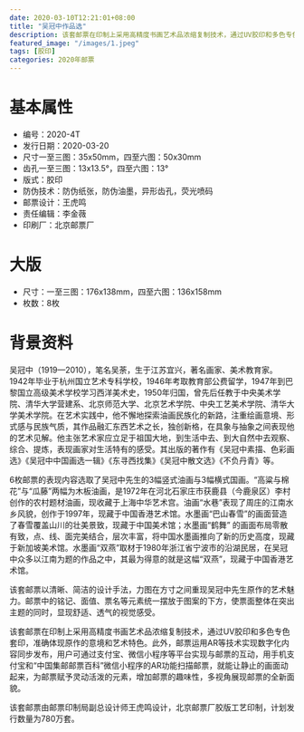 ```yaml
---
date: 2020-03-10T12:21:01+08:00
title: "吴冠中作品选"
description: 该套邮票在印制上采用高精度书画艺术品浓缩复制技术，通过UV胶印和多色专色套印，准确体现原作的意境和艺术特色。此外，邮票运用AR等技术实现数字化内容同步发布，用户可通过支付宝、微信小程序等平台实现与邮票的互动，用手机支付宝和“中国集邮邮票百科”微信小程序的AR功能扫描邮票，就能让静止的画面动起来，为邮票赋予灵动活泼的元素，增加邮票的趣味性，多视角展现邮票的全新面貌
featured_image: "/images/1.jpeg"
tags: [胶印]
categories: 2020年邮票
---
```


# 基本属性

* 编号：2020-4T
* 发行日期：2020-03-20
* 尺寸一至三图：35x50mm，四至六图：50x30mm
* 齿孔一至三图：13x13.5°，四至六图：13°
* 版式：胶印
* 防伪技术：防伪纸张，防伪油墨，异形齿孔，荧光喷码
* 邮票设计：王虎鸣
* 责任编辑：李金薇
* 印刷厂：北京邮票厂

# 大版

* 尺寸：一至三图：176x138mm，四至六图：136x158mm
* 枚数：8枚

# 背景资料

吴冠中（1919—2010），笔名吴荼，生于江苏宜兴，著名画家、美术教育家。1942年毕业于杭州国立艺术专科学校，1946年考取教育部公费留学，1947年到巴黎国立高级美术学校学习西洋美术史，1950年归国，曾先后任教于中央美术学院、清华大学营建系、北京师范大学、北京艺术学院、中央工艺美术学院、清华大学美术学院。在艺术实践中，他不懈地探索油画民族化的新路，注重绘画意境、形式感与民族气质，其作品融汇东西艺术之长，独创新格，在具象与抽象之间表现他的艺术见解。他主张艺术家应立足于祖国大地，到生活中去、到大自然中去观察、综合、提炼，表现画家对生活特有的感受。其出版的著作有《吴冠中素描、色彩画选》《吴冠中中国画选一辑》《东寻西找集》《吴冠中散文选》《不负丹青》等。

6枚邮票的表现内容选取了吴冠中先生的3幅竖式油画与3幅横式国画。“高粱与棉花”与“瓜藤”两幅为木板油画，是1972年在河北石家庄市获鹿县（今鹿泉区）李村创作的农村题材油画，现收藏于上海中华艺术宫。油画“水巷”表现了周庄的江南水乡风貌，创作于1997年，现藏于中国香港艺术馆。水墨画“巴山春雪”的画面营造了春雪覆盖山川的壮美景致，现藏于中国美术馆；水墨画“鹤舞” 的画面布局零散有致，点、线、面完美结合，层次丰富，将中国水墨画推向了新的历史高度，现藏于新加坡美术馆。水墨画“双燕”取材于1980年浙江省宁波市的沿湖民居，在吴冠中众多以江南为题的作品之中，其最为得意的就是这幅“双燕”，现藏于中国香港艺术馆。

该套邮票以清晰、简洁的设计手法，力图在方寸之间重现吴冠中先生原作的艺术魅力。邮票中的铭记、面值、票名等元素统一摆放于图案的下方，使票面整体在突出主题的同时，显现舒适、透气的视觉感受。

该套邮票在印制上采用高精度书画艺术品浓缩复制技术，通过UV胶印和多色专色套印，准确体现原作的意境和艺术特色。此外，邮票运用AR等技术实现数字化内容同步发布，用户可通过支付宝、微信小程序等平台实现与邮票的互动，用手机支付宝和“中国集邮邮票百科”微信小程序的AR功能扫描邮票，就能让静止的画面动起来，为邮票赋予灵动活泼的元素，增加邮票的趣味性，多视角展现邮票的全新面貌。

该套邮票由邮票印制局副总设计师王虎鸣设计，北京邮票厂胶版工艺印制，计划发行数量为780万套。